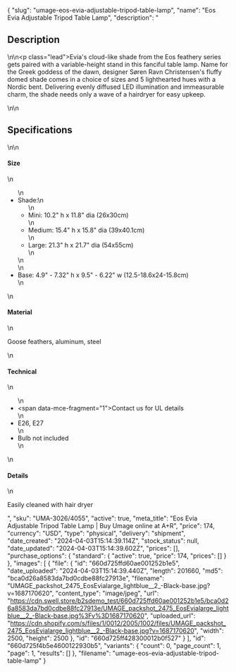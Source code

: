 {
  "slug": "umage-eos-evia-adjustable-tripod-table-lamp",
  "name": "Eos Evia Adjustable Tripod Table Lamp",
  "description": "<h2>Description</h2>\n<!-- split -->\n<p class=\"lead\">Evia's cloud-like shade from the Eos feathery series gets paired with a variable-height stand in this fanciful table lamp. Name for the Greek goddess of the dawn, designer Søren Ravn Christensen's fluffy domed shade comes in a choice of sizes and 5 lighthearted hues with a Nordic bent. Delivering evenly diffused LED illumination and immeasurable charm, the shade needs only a wave of a hairdryer for easy upkeep.</p>\n<!-- split -->\n<h2>Specifications</h2>\n<!-- split -->\n<h4>Size</h4>\n<ul>\n<li>Shade:\n<ul>\n<li>Mini: 10.2\" h x 11.8\" dia (26x30cm)</li>\n<li>Medium: 15.4\" h x 15.8\" dia (39x40.1cm)</li>\n<li>Large: 21.3\" h x 21.7\" dia (54x55cm)</li>\n</ul>\n</li>\n<li>Base: 4.9\" - 7.32\" h x 9.5\" - 6.22\" w (12.5-18.6x24-15.8cm)</li>\n</ul>\n<h4>Material</h4>\n<p>Goose feathers, aluminum, steel</p>\n<h4>Technical</h4>\n<ul>\n<li><span data-mce-fragment=\"1\">Contact us for UL details</span></li>\n<li>E26, E27</li>\n<li>Bulb not included</li>\n</ul>\n<h4>Details</h4>\n<p><span>Easily cleaned with hair dryer</span></p>",
  "sku": "UMA-3026/4055",
  "active": true,
  "meta_title": "Eos Evia Adjustable Tripod Table Lamp | Buy Umage online at A+R",
  "price": 174,
  "currency": "USD",
  "type": "physical",
  "delivery": "shipment",
  "date_created": "2024-04-03T15:14:39.114Z",
  "stock_status": null,
  "date_updated": "2024-04-03T15:14:39.602Z",
  "prices": [],
  "purchase_options": {
    "standard": {
      "active": true,
      "price": 174,
      "prices": []
    }
  },
  "images": [
    {
      "file": {
        "id": "660d725ffd60ae001252b1e5",
        "date_uploaded": "2024-04-03T15:14:39.440Z",
        "length": 201660,
        "md5": "bca0d26a8583da7bd0cdbe88fc27913e",
        "filename": "UMAGE_packshot_2475_EosEvialarge_lightblue__2_-Black-base.jpg?v=1687170620",
        "content_type": "image/jpeg",
        "url": "https://cdn.swell.store/b2sdemo_test/660d725ffd60ae001252b1e5/bca0d26a8583da7bd0cdbe88fc27913e/UMAGE_packshot_2475_EosEvialarge_lightblue__2_-Black-base.jpg%3Fv%3D1687170620",
        "uploaded_url": "https://cdn.shopify.com/s/files/1/0012/2005/1002/files/UMAGE_packshot_2475_EosEvialarge_lightblue__2_-Black-base.jpg?v=1687170620",
        "width": 2500,
        "height": 2500
      },
      "id": "660d725ff428300012b0f527"
    }
  ],
  "id": "660d725f4b5e4600122930b5",
  "variants": {
    "count": 0,
    "page_count": 1,
    "page": 1,
    "results": []
  },
  "filename": "umage-eos-evia-adjustable-tripod-table-lamp"
}
